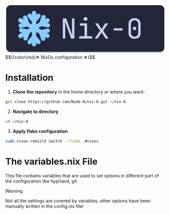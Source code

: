 <div align="center">   
    <img src="./docs/assets/nix0_banner.svg">
    <br>
</div>
$${\color{red}❄ NixOs configuration ❄}$$


# Installation
1. **Clone the repository** in the home directory or where you want:
```bash
git clone https://github.com/Numb-0/nix-0.git ~/nix-0
```
2. **Navigate to directory**
```bash
cd ~/nix-0
```
3. **Apply flake configuration**
```bash
sudo nixos-rebuild switch --flake .#nixos
```
# The  variables.nix File
This file contains variables that are used to set options in different part of the configuration like hyprland, git
> [!WARNING] 
> Not all the settings are covered by variables, other options have been manually written in the config.nix file!